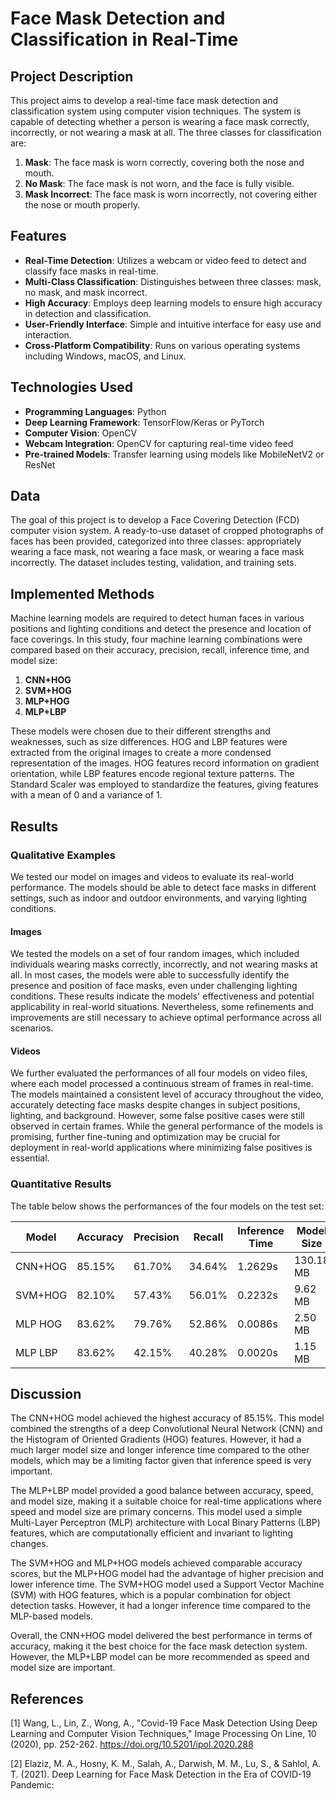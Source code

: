 
# Face Mask Detection and Classification in Real-Time

## Project Description

This project aims to develop a real-time face mask detection and classification system using computer vision techniques. The system is capable of detecting whether a person is wearing a face mask correctly, incorrectly, or not wearing a mask at all. The three classes for classification are:

1. **Mask**: The face mask is worn correctly, covering both the nose and mouth.
2. **No Mask**: The face mask is not worn, and the face is fully visible.
3. **Mask Incorrect**: The face mask is worn incorrectly, not covering either the nose or mouth properly.

## Features

- **Real-Time Detection**: Utilizes a webcam or video feed to detect and classify face masks in real-time.
- **Multi-Class Classification**: Distinguishes between three classes: mask, no mask, and mask incorrect.
- **High Accuracy**: Employs deep learning models to ensure high accuracy in detection and classification.
- **User-Friendly Interface**: Simple and intuitive interface for easy use and interaction.
- **Cross-Platform Compatibility**: Runs on various operating systems including Windows, macOS, and Linux.

## Technologies Used

- **Programming Languages**: Python
- **Deep Learning Framework**: TensorFlow/Keras or PyTorch
- **Computer Vision**: OpenCV
- **Webcam Integration**: OpenCV for capturing real-time video feed
- **Pre-trained Models**: Transfer learning using models like MobileNetV2 or ResNet

## Data

The goal of this project is to develop a Face Covering Detection (FCD) computer vision system. A ready-to-use dataset of cropped photographs of faces has been provided, categorized into three classes: appropriately wearing a face mask, not wearing a face mask, or wearing a face mask incorrectly. The dataset includes testing, validation, and training sets.


## Implemented Methods

Machine learning models are required to detect human faces in various positions and lighting conditions and detect the presence and location of face coverings. In this study, four machine learning combinations were compared based on their accuracy, precision, recall, inference time, and model size:

1. **CNN+HOG**
2. **SVM+HOG**
3. **MLP+HOG**
4. **MLP+LBP**

These models were chosen due to their different strengths and weaknesses, such as size differences. HOG and LBP features were extracted from the original images to create a more condensed representation of the images. HOG features record information on gradient orientation, while LBP features encode regional texture patterns. The Standard Scaler was employed to standardize the features, giving features with a mean of 0 and a variance of 1.


## Results

### Qualitative Examples

We tested our model on images and videos to evaluate its real-world performance. The models should be able to detect face masks in different settings, such as indoor and outdoor environments, and varying lighting conditions.

#### Images

We tested the models on a set of four random images, which included individuals wearing masks correctly, incorrectly, and not wearing masks at all. In most cases, the models were able to successfully identify the presence and position of face masks, even under challenging lighting conditions. These results indicate the models' effectiveness and potential applicability in real-world situations. Nevertheless, some refinements and improvements are still necessary to achieve optimal performance across all scenarios.

#### Videos

We further evaluated the performances of all four models on video files, where each model processed a continuous stream of frames in real-time. The models maintained a consistent level of accuracy throughout the video, accurately detecting face masks despite changes in subject positions, lighting, and background. However, some false positive cases were still observed in certain frames. While the general performance of the models is promising, further fine-tuning and optimization may be crucial for deployment in real-world applications where minimizing false positives is essential.

### Quantitative Results

The table below shows the performances of the four models on the test set:

| Model      | Accuracy | Precision | Recall  | Inference Time | Model Size |
|------------|----------|-----------|---------|----------------|------------|
| CNN+HOG    | 85.15%   | 61.70%    | 34.64%  | 1.2629s        | 130.18 MB  |
| SVM+HOG    | 82.10%   | 57.43%    | 56.01%  | 0.2232s        | 9.62 MB    |
| MLP HOG    | 83.62%   | 79.76%    | 52.86%  | 0.0086s        | 2.50 MB    |
| MLP LBP    | 83.62%   | 42.15%    | 40.28%  | 0.0020s        | 1.15 MB    |

## Discussion

The CNN+HOG model achieved the highest accuracy of 85.15%. This model combined the strengths of a deep Convolutional Neural Network (CNN) and the Histogram of Oriented Gradients (HOG) features. However, it had a much larger model size and longer inference time compared to the other models, which may be a limiting factor given that inference speed is very important.

The MLP+LBP model provided a good balance between accuracy, speed, and model size, making it a suitable choice for real-time applications where speed and model size are primary concerns. This model used a simple Multi-Layer Perceptron (MLP) architecture with Local Binary Patterns (LBP) features, which are computationally efficient and invariant to lighting changes.

The SVM+HOG and MLP+HOG models achieved comparable accuracy scores, but the MLP+HOG model had the advantage of higher precision and lower inference time. The SVM+HOG model used a Support Vector Machine (SVM) with HOG features, which is a popular combination for object detection tasks. However, it had a longer inference time compared to the MLP-based models.

Overall, the CNN+HOG model delivered the best performance in terms of accuracy, making it the best choice for the face mask detection system. However, the MLP+LBP model can be more recommended as speed and model size are important.

## References

[1] Wang, L., Lin, Z., Wong, A., "Covid-19 Face Mask Detection Using Deep Learning and Computer Vision Techniques," Image Processing On Line, 10 (2020), pp. 252-262. https://doi.org/10.5201/ipol.2020.288

[2] Elaziz, M. A., Hosny, K. M., Salah, A., Darwish, M. M., Lu, S., & Sahlol, A. T. (2021). Deep Learning for Face Mask Detection in the Era of COVID-19 Pandemic:
